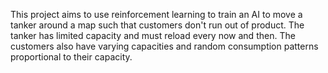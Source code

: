 This project aims to use reinforcement learning to train an AI to move a tanker around a map such that customers don't run out of product.
The tanker has limited capacity and must reload every now and then. The customers also have varying capacities and random consumption patterns proportional 
to their capacity.
